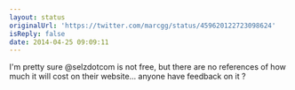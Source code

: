 ```yaml
---
layout: status
originalUrl: 'https://twitter.com/marcgg/status/459620122723098624'
isReply: false
date: 2014-04-25 09:09:11
---
```


I'm pretty sure @selzdotcom is not free, but there are no references of how much it will cost on their website… anyone have feedback on it ?
